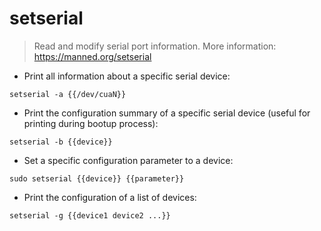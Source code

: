 # setserial

> Read and modify serial port information.
> More information: <https://manned.org/setserial>

- Print all information about a specific serial device:

`setserial -a {{/dev/cuaN}}`

- Print the configuration summary of a specific serial device (useful for printing during bootup process):

`setserial -b {{device}}`

- Set a specific configuration parameter to a device:

`sudo setserial {{device}} {{parameter}}`

- Print the configuration of a list of devices:

`setserial -g {{device1 device2 ...}}`
